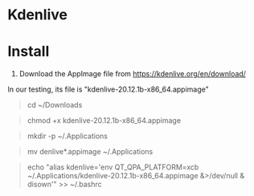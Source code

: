 # Kdenlive

# Install

1) Download the AppImage file from https://kdenlive.org/en/download/

In our testing, its file is "kdenlive-20.12.1b-x86_64.appimage"

> cd ~/Downloads

> chmod +x kdenlive-20.12.1b-x86_64.appimage

> mkdir -p ~/.Applications

> mv denlive*.appimage ~/.Applications

> echo "alias kdenlive='env QT_QPA_PLATFORM=xcb ~/.Applications/kdenlive-20.12.1b-x86_64.appimage &>/dev/null & disown'" >> ~/.bashrc
